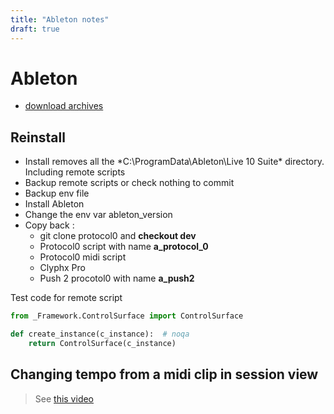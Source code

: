 ```yaml
---
title: "Ableton notes"
draft: true
---
```


# Ableton
- [download archives](https://www.ableton.com/en/download/archive/)

## Reinstall

- Install removes all the *C:\ProgramData\Ableton\Live 10 Suite\* directory. Including remote scripts
- Backup remote scripts or check nothing to commit
- Backup env file
- Install Ableton
- Change the env var ableton_version
- Copy back :
  - git clone protocol0 and **checkout dev** 
  - Protocol0 script with name **a_protocol_0**
  - Protocol0 midi script
  - Clyphx Pro
  - Push 2 procotol0 with name **a_push2**

Test code for remote script

```python
from _Framework.ControlSurface import ControlSurface

def create_instance(c_instance):  # noqa
    return ControlSurface(c_instance)
```

## Changing tempo from a midi clip in session view

> See [this video](https://www.google.com/search?q=ableton+use+clip+automation+in+session+view+tempo&sxsrf=ALeKk03sqbx6h2aMlrhmod7qNzUIMzUX4A:1630011657440&ei=CQEoYeG1GoedlwSt5rzoBA&start=0&sa=N&ved=2ahUKEwih3sjOys_yAhWHzoUKHS0zD004ChDx0wN6BAgBEEA&biw=1536&bih=722#kpvalbx=_AgEoYevHEsvwaMj1reAN41)

